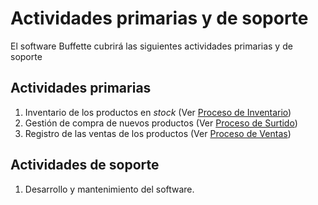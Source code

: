 # Actividades primarias y de soporte

El software Buffette cubrirá las siguientes actividades primarias y de soporte

## Actividades primarias

1. Inventario de los productos en *stock* (Ver [Proceso de Inventario](./procesos/inventario.md))
2. Gestión de compra de nuevos productos (Ver [Proceso de Surtido](./procesos/surtido.md))
3. Registro de las ventas de los productos (Ver [Proceso de Ventas](./procesos/ventas.md))

## Actividades de soporte

1. Desarrollo y mantenimiento del software.
